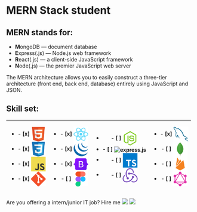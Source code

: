 <h1>MERN Stack student</h1>
<h2>MERN stands for:</h2>
<ul>
 <li><strong>M</strong>ongoDB — document database</li>
 <li><strong>E</strong>xpress(.js) — Node.js web framework</li>
 <li><strong>R</strong>eact(.js) — a client-side JavaScript framework</li>
 <li><strong>N</strong>ode(.js) — the premier JavaScript web server</li>
</ul>
<p>The MERN architecture allows you to easily construct a three-tier architecture (front end, back end, database) entirely using JavaScript and JSON.</p>
<div>
<!--<img height="180em"  src="https://github-readme-stats.vercel.app/api?username=rodrigozegobia&theme=react&hide=c">
<img height="180em"  src="https://github-readme-stats.vercel.app/api/top-langs/?username=rodrigozegobia&theme=react&hide=c">-->
<h2>Skill set:</h2>
<table>
<thead>
<tr>
<th>
<ul>
<li> - [x] <img align="center" alt="HTML" height="40" width="40" src="https://raw.githubusercontent.com/devicons/devicon/master/icons/html5/html5-original.svg"></li>
<li> - [x] <img align="center" alt="CSS" height="40" width="40" src="https://raw.githubusercontent.com/devicons/devicon/master/icons/css3/css3-original.svg"></li>
<li> - [x] <img align="center" alt="javascript" height="40" width="40" src="https://raw.githubusercontent.com/devicons/devicon/master/icons/javascript/javascript-original.svg"></li>
<li> - [x] <img align="center" alt="git" height="40" width="40" src="https://raw.githubusercontent.com/devicons/devicon/1119b9f84c0290e0f0b38982099a2bd027a48bf1/icons/git/git-original.svg"></li>
 </ul>
</th>
 <th>
<ul>
 <li> - [x] <img align="center" alt="react" height="40" width="40" src="https://raw.githubusercontent.com/devicons/devicon/master/icons/react/react-original.svg"></li>
<li> - [x] <img align="center" alt="jquery" height="40" width="40" src="https://raw.githubusercontent.com/devicons/devicon/1119b9f84c0290e0f0b38982099a2bd027a48bf1/icons/jquery/jquery-original.svg"></li>
<li> - [x] <img align="center" alt="bootstrap" height="40" width="40" src="https://raw.githubusercontent.com/devicons/devicon/1119b9f84c0290e0f0b38982099a2bd027a48bf1/icons/bootstrap/bootstrap-original.svg"></li>
<li> - [ ] <img align="center" alt="figma" height="40" width="40" src="https://raw.githubusercontent.com/devicons/devicon/1119b9f84c0290e0f0b38982099a2bd027a48bf1/icons/figma/figma-original.svg"></li>
 </ul>
</th>
<th>
<ul>
<li> - [ ] <img align="center" alt="node.js" height="40" width="40" src="https://raw.githubusercontent.com/devicons/devicon/1119b9f84c0290e0f0b38982099a2bd027a48bf1/icons/nodejs/nodejs-original.svg"></li>
<li> - [ ] <img align="center" alt="express.js" height="40" width="40" src="https://camo.githubusercontent.com/1832c112a84c968134e982cb31d779a27c1923f65077b4f5368782e26de8c4e7/68747470733a2f2f69636f6e67722e616d2f64657669636f6e2f657870726573732d6f726967696e616c2e7376673f73697a653d31323826636f6c6f723d383363643239"></li>
<li> - [ ] <img align="center" alt="typescript" height="40" width="40" src="https://raw.githubusercontent.com/devicons/devicon/1119b9f84c0290e0f0b38982099a2bd027a48bf1/icons/typescript/typescript-original.svg"></li>
 <li> - [ ] <img align="center" alt="redux" height="40" width="40" src="https://raw.githubusercontent.com/devicons/devicon/1119b9f84c0290e0f0b38982099a2bd027a48bf1/icons/redux/redux-original.svg"></li>
 </ul>
</th>
<th>
<ul>
 <li> - [x] <img align="center" alt="mysql" height="40" width="40" src="https://raw.githubusercontent.com/devicons/devicon/1119b9f84c0290e0f0b38982099a2bd027a48bf1/icons/mysql/mysql-original.svg"></li>
<li> - [ ] <img align="center" alt="mongoDB" height="40" width="40" src="https://raw.githubusercontent.com/devicons/devicon/1119b9f84c0290e0f0b38982099a2bd027a48bf1/icons/mongodb/mongodb-original.svg"></li>
<li> - [ ] <img align="center" alt="firebase" height="40" width="40" src="https://raw.githubusercontent.com/devicons/devicon/1119b9f84c0290e0f0b38982099a2bd027a48bf1/icons/firebase/firebase-plain.svg"></li>
<li> - [ ] <img align="center" alt="graphql" height="40" width="40" src="https://raw.githubusercontent.com/devicons/devicon/1119b9f84c0290e0f0b38982099a2bd027a48bf1/icons/graphql/graphql-plain.svg"></li>
 </ul>
</th>
</thead>
</table>
<div>
 <p>Are you offering a intern/junior IT job? Hire me
<a href="https://www.linkedin.com/in/rodrigozegobia" rel="nofollow"><img src="https://camo.githubusercontent.com/c00f87aeebbec37f3ee0857cc4c20b21fefde8a96caf4744383ebfe44a47fe3f/68747470733a2f2f696d672e736869656c64732e696f2f62616467652f2d4c696e6b6564496e2d2532333030373742353f7374796c653d666f722d7468652d6261646765266c6f676f3d6c696e6b6564696e266c6f676f436f6c6f723d7768697465" data-canonical-src="https://img.shields.io/badge/-LinkedIn-%230077B5?style=for-the-badge&amp;logo=linkedin&amp;logoColor=white" style="max-width: 100%;"></a>
<a href="mailto:rodrigozegobia@gmail.com"><img src="https://camo.githubusercontent.com/927d6b3961fa048ff7303daf291cb5869dfa25018997cf8c1373c2f6a85b1458/68747470733a2f2f696d672e736869656c64732e696f2f62616467652f2d476d61696c2d2532333333333f7374796c653d666f722d7468652d6261646765266c6f676f3d676d61696c266c6f676f436f6c6f723d7768697465" data-canonical-src="https://img.shields.io/badge/-Gmail-%23333?style=for-the-badge&amp;logo=gmail&amp;logoColor=white" style="max-width: 100%;"></a>
</div>
</div>
